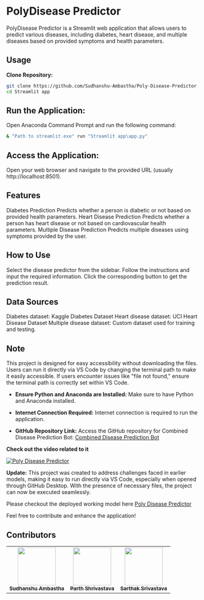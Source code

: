 # PolyDisease Predictor

PolyDisease Predictor is a Streamlit web application that allows users to predict various diseases, including diabetes, heart disease, and multiple diseases based on provided symptoms and health parameters.

## Usage

**Clone Repository:**

```bash
git clone https://github.com/Sudhanshu-Ambastha/Poly-Disease-Predictor.git
cd Streamlit app
```

## Run the Application:

Open Anaconda Command Prompt and run the following command:

```bash
& "Path to streamlit.exe" run "Streamlit app\app.py"
```

## Access the Application:

Open your web browser and navigate to the provided URL (usually http://localhost:8501).

## Features

Diabetes Prediction
Predicts whether a person is diabetic or not based on provided health parameters.
Heart Disease Prediction
Predicts whether a person has heart disease or not based on cardiovascular health parameters.
Multiple Disease Prediction
Predicts multiple diseases using symptoms provided by the user.

## How to Use

Select the disease predictor from the sidebar.
Follow the instructions and input the required information.
Click the corresponding button to get the prediction result.

## Data Sources

Diabetes dataset: Kaggle Diabetes Dataset
Heart disease dataset: UCI Heart Disease Dataset
Multiple disease dataset: Custom dataset used for training and testing.

## Note

This project is designed for easy accessibility without downloading the files. Users can run it directly via VS Code by changing the terminal path to make it easily accessible. If users encounter issues like "file not found," ensure the terminal path is correctly set within VS Code.

- **Ensure Python and Anaconda are Installed:**
  Make sure to have Python and Anaconda installed.

- **Internet Connection Required:**
  Internet connection is required to run the application.

- **GitHub Repository Link:**
  Access the GitHub repository for Combined Disease Prediction Bot: [Combined Disease Prediction Bot](https://github.com/Sudhanshu-Ambastha/Combined-Disease-Prediction-Bot)

**Check out the video related to it**

[![Poly Disease Predictor](https://img.youtube.com/vi/G7AvMkZ0VGM/0.jpg)](https://www.youtube.com/watch?v=G7AvMkZ0VGM&t=1s "Poly Disease Predictor")

**Update:**
This project was created to address challenges faced in earlier models, making it easy to run directly via VS Code, especially when opened through GitHub Desktop. With the presence of necessary files, the project can now be executed seamlessly.

Please checkout the deployed working model here [Poly Disease Predictor](https://poly-disease-predictor.onrender.com/)

Feel free to contribute and enhance the application!

## Contributors

<table>
    <tr>
        <td align="center">
        <a href="http://github.com/Sudhanshu-Ambastha">
            <img src="https://avatars.githubusercontent.com/u/135802131?v=4" width="100px;" alt=""/>
            <br />
            <sub><b>Sudhanshu Ambastha </b></sub>
        </a>
        <br />
    </td>
    <td align="center">
        <a href="https://github.com/Vishwas567917">
            <img src="https://avatars.githubusercontent.com/u/139749696?s=100&v=4" width="100px;" alt=""/>
            <br />
            <sub><b>Parth Shrivastava</b></sub>
        </a>
        <br />
    </td>
    <td align="center">
        <a href="https://github.com/Sarthak966829">
            <img src="https://avatars.githubusercontent.com/u/139750289?s=100&v=4" width="100px;" alt=""/>
            <br />
            <sub><b>Sarthak Srivastava</b></sub>
        </a>
        <br />
    </td>
    </tr>
</table>
